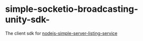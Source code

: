 # simple-socketio-broadcasting-unity-sdk-
The client sdk for [nodejs-simple-server-listing-service](https://github.com/insthync/nodejs-simple-server-listing-service)
